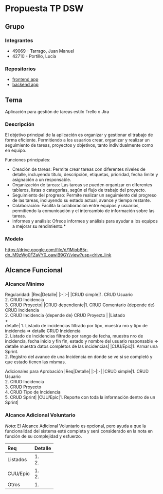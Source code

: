 # Propuesta TP DSW

## Grupo
### Integrantes

* 49069 - Tarrago, Juan Manuel
* 42710 - Portillo, Lucía

### Repositorios
* [frontend app](https://github.com/juanma414/dswFrontend)
* [backend app](https://github.com/juanma414/dswBackend)

## Tema
Aplicación para gestión de tareas estilo Trello o Jira
### Descripción
El objetivo principal de la aplicación es organizar y gestionar el trabajo de forma eficiente. Permitiendo a los usuarios crear, organizar y realizar un seguimiento de tareas, proyectos y objetivos, tanto individualmente como en equipo.

Funciones principales:
* Creación de tareas: Permite crear tareas con diferentes niveles de detalle, incluyendo título, descripción, etiquetas, prioridad, fecha límite y asignación a un responsable.
* Organización de tareas: Las tareas se pueden organizar en diferentes tableros, listas o categorías, según el flujo de trabajo del proyecto.
* Seguimiento del progreso: Permite realizar un seguimiento del progreso de las tareas, incluyendo su estado actual, avance y tiempo restante.
* Colaboración: Facilita la colaboración entre equipos y usuarios, permitiendo la comunicación y el intercambio de información sobre las tareas.
* Informes y análisis: Ofrece informes y análisis para ayudar a los equipos a mejorar su rendimiento.*

### Modelo
https://drive.google.com/file/d/1Miob85r-dn_M9zWg0FZaVY0_oawiB9GY/view?usp=drive_link

## Alcance Funcional 

### Alcance Mínimo


Regularidad:
|Req|Detalle|
|:-|:-|
|CRUD simple|1. CRUD Usuario <br>2. CRUD Incidencia <br>3. CRUD Proyecto|
|CRUD dependiente|1. CRUD Comentario {depende de} CRUD Incidencia<br>2. CRUD Incidencia {depende de} CRUD Proyecto |
|Listado<br>+<br>detalle| 1. Listado de incidencias filtrado por tipo, muestra nro y tipo de incidencia => detalle CRUD Incidencia<br> 2. Listado de Incidencias filtrado por rango de fecha, muestra nro de incidencia, fecha inicio y fin fin, estado y nombre del usuario responsable => detalle muestra datos completos de las incidencias|
|CUU/Epic|1. Armar una Sprint. <br>2. Registro del avance de una Incidencia en donde se ve si se completó y que estado tienen las mismas.


Adicionales para Aprobación
|Req|Detalle|
|:-|:-|
|CRUD simple|1. CRUD Usuario <br>2. CRUD Incidencia <br>3. CRUD Proyecto <br>4. CRUD Tipo de Incidencia  <br>5. CRUD Sprint|
|CUU/Epic|1. Reporte con toda la información dentro de un Sprint|


### Alcance Adicional Voluntario

*Nota*: El Alcance Adicional Voluntario es opcional, pero ayuda a que la funcionalidad del sistema esté completa y será considerado en la nota en función de su complejidad y esfuerzo.

|Req|Detalle|
|:-|:-|
|Listados |1.  <br>2. |
|CUU/Epic|1. <br>2. |
|Otros|1. |

